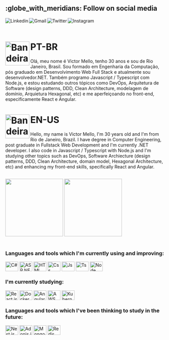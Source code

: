 <h2>:globe_with_meridians: Follow on social media</h2>

<a target="_blank" href="https://www.linkedin.com/in/victor-mello-083486117/">
  <img align="left" alt="Linkedin" src="https://img.shields.io/badge/LinkedIn-0077B5?style=for-the-badge&logo=linkedin&logoColor=white" />
</a>
<a target="_blank" href="mailto:victorsmello93@gmail.com">
  <img align="left" alt="Gmail" src="https://img.shields.io/badge/Gmail-D14836?style=for-the-badge&logo=gmail&logoColor=white" />
</a>
<a target="_blank" href="https://twitter.com/VictorMello1993">
  <img align="left" alt="Twitter" src="https://img.shields.io/badge/Twitter-1DA1F2?style=for-the-badge&logo=twitter&logoColor=white" />
</a>
<a target="_blank" href="https://www.instagram.com/victormello1993/">
  <img align="left" alt="Instagram" src="https://img.shields.io/badge/Instagram-E4405F?style=for-the-badge&logo=instagram&logoColor=white" />
</a>
</br>

<br/>


<h1><img align="left" alt="Bandeira do Brasil" width="75px" src="https://user-images.githubusercontent.com/35710766/132271878-2c5462bb-1d15-4f37-9ff4-a48c6aea4012.jpg" />PT-BR</h1>
Olá, meu nome é Victor Mello, tenho 30 anos e sou de Rio Janeiro, Brasil. Sou formado em Engenharia da Computação, pós graduado em Desenvolvimento Web Full Stack e atualmente sou desenvolvedor.NET. Também programo Javascript / Typescript com Node.js, e estou estudando outros tópicos como DevOps, Arquitetura de Software (design patterns, DDD, Clean Architecture, modelagem de domínio, Arquietura Hexagonal, etc) e me aperfeiçoando no front-end, especificamente React e Angular.

<h1><img align="left" alt="Bandeira dos Estados Unidos" width="75px" src="https://user-images.githubusercontent.com/35710766/132272047-76901047-63a9-47aa-9dfc-c3eb59b634d1.png" />EN-US</h1>
Hello, my name is Victor Mello, I'm 30 years old and I'm from Rio de Janeiro, Brazil. I have degree in Computer Engineering, post graduate in Fullstack Web Development and I'm currently .NET developer. I also code in Javascript / Typescript with Node.js and I'm studying other topics such as DevOps, Software Archiecture (design patterns, DDD, Clean Architecture, domain model, Hexagonal Architecture, etc) and enhancing my front-end skills, specifically React and Angular.

##

<div>
  <a href="https://github.com/VictorMello1993"></a>
  <img height="180em" src="https://github-readme-stats.vercel.app/api?username=VictorMello1993&show_icons=true&theme=dark&include_all_commits=true&count_private=true&hide=contribs,issues"/>
  <img height="180em" src="https://github-readme-stats.vercel.app/api/top-langs/?username=VictorMello1993&layout=compact&hide=Python&langs_count=7&theme=dark"/>
</div>

<br>

<h3>Languages and tools which I'm currently using and improving:</h3>
<div style="display: inline_block">
  <img align="center" alt="C#" height="30" width="40" src="https://cdn.jsdelivr.net/gh/devicons/devicon/icons/csharp/csharp-original.svg">
  <img align="center" alt="ASP.NET Core" height="30" width="40" src="https://cdn.jsdelivr.net/gh/devicons/devicon/icons/dotnetcore/dotnetcore-original.svg">
  <img align="center" alt="HTML" height="30" width="40" src="https://cdn.jsdelivr.net/gh/devicons/devicon/icons/html5/html5-original.svg">
  <img align="center" alt="Css" height="30" width="40" src="https://cdn.jsdelivr.net/gh/devicons/devicon/icons/css3/css3-original.svg">
  <img align="center" alt="Js" height="30" width="40" src="https://cdn.jsdelivr.net/gh/devicons/devicon/icons/javascript/javascript-original.svg">
  <img align="center" alt="Ts" height="30" width="40" src="https://cdn.jsdelivr.net/gh/devicons/devicon/icons/typescript/typescript-original.svg">
  <img align="center" alt="Node" height="30" width="40" src="https://cdn.jsdelivr.net/gh/devicons/devicon/icons/nodejs/nodejs-original.svg">  
</div>

<h3>I'm currently studying:</h3>
<div style="display: inline_block">
  <img align="center" alt="React.js" height="30" width="40" src="https://cdn.jsdelivr.net/gh/devicons/devicon/icons/react/react-original.svg">    
  <img align="center" alt="Docker" height="30" width="40" src="https://cdn.jsdelivr.net/gh/devicons/devicon/icons/docker/docker-original.svg">
  <img align="center" alt="Angular" height="30" width="40" src="https://cdn.jsdelivr.net/gh/devicons/devicon/icons/angularjs/angularjs-original.svg">
  <img align="center" alt="AWS" height="30" width="40" src="https://cdn.jsdelivr.net/gh/devicons/devicon/icons/amazonwebservices/amazonwebservices-original.svg">
  <img align="center" alt="Kubernetes" height="30" width="40" src="https://cdn.jsdelivr.net/gh/devicons/devicon/icons/kubernetes/kubernetes-plain.svg"/>  
</div>

<h3>Languages and tools which I've been thinking to study in the future:</h3>
<div style="display: inline_block">
  <img align="center" alt="Nest.js" height="30" width="40" src="https://cdn.jsdelivr.net/gh/devicons/devicon/icons/nestjs/nestjs-plain.svg">    
  <img align="center" alt="Adonis.js" height="30" width="40" src="https://cdn.jsdelivr.net/gh/devicons/devicon/icons/adonisjs/adonisjs-original.svg">  
  <img align="center" alt="MongoDb" height="30" width="40" src="https://cdn.jsdelivr.net/gh/devicons/devicon/icons/mongodb/mongodb-original.svg">  
  <img align="center" alt="Redis" height="30" width="40" src="https://cdn.jsdelivr.net/gh/devicons/devicon/icons/redis/redis-original.svg">    
</div>
